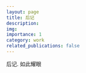 ```yaml
---
layout: page
title: 后记
description: 
img: 
importance: 1
category: work
related_publications: false
---
```


后记. 如此耀眼
